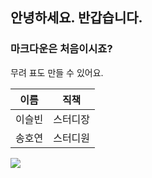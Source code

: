 ## 안녕하세요. 반갑습니다.

### 마크다운은 처음이시죠?

무려 표도 만들 수 있어요.

|이름|직책|
|----|----|
|이슬빈|스터디장|
|송호연|스터디원|

<img src = https://img.freepik.com/free-psd/google-icon-isolated-3d-render-illustration_47987-9777.jpg>